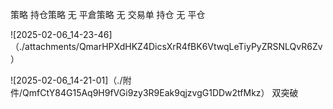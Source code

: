 
策略
持仓策略
无
平倉策略
无
交易单
持仓
无
平仓

![2025-02-06_14-23-46]（./attachments/QmarHPXdHKZ4DicsXrR4fBK6VtwqLeTiyPyZRSNLQvR6Zv）

![2025-02-06_14-21-01]（./附件/QmfCtY84G15Aq9H9fVGi9zy3R9Eak9qjzvgG1DDw2tfMkz）
双突破